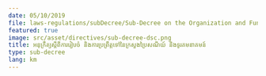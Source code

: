```yaml
---
date: 05/10/2019
file: laws-regulations/subDecree/Sub-Decree on the Organization and Functioning of the Ministry of Post and Telecommunications.pdf
featured: true
image: src/asset/directives/sub-decree-dsc.png
title: អនុក្រឹត្យស្តីពីការរៀបចំ និងការប្រព្រឹត្តទៅនៃក្រសួងប្រៃសណីយ៍ និងទូរគមនាគមន៍
type: sub-decree
lang: km
---
```

